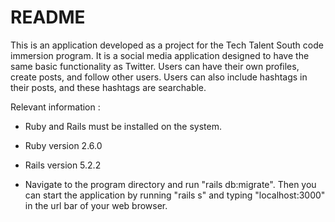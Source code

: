 # README

This is an application developed as a project for the Tech Talent South code immersion program. It is a social media application designed to have the same basic functionality as Twitter. Users can have their own profiles, create posts, and follow other users. Users can also include hashtags in their posts, and these hashtags are searchable. 

Relevant information :

* Ruby and Rails must be installed on the system.

* Ruby version 2.6.0

* Rails version 5.2.2

* Navigate to the program directory and run "rails db:migrate". Then you can start the application by running "rails s" and typing "localhost:3000" in the url bar of your web browser.
